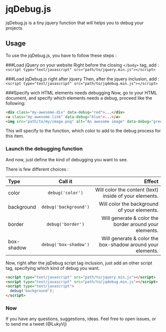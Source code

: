 jqDebug.js
==========

jqDebug.js is a tiny jquery function that will helps you to debug your projects. 

## Usage
To use the jqDebug.js, you have to follow these steps : 

###Load jQuery on your website</span>
Right before the closing `</body>` tag, add :
`<script type="text/javascript" src="path/to/jquery.min.js"></script>`

###Load jqDebug.js right after jquery</span>
Then, after the jquery inclusion, add :
`<script type="text/javascript" src="path/to/jqdebug.min.js"></script>`

###Specify wich HTML elements needs debugging</span>
Now, go to your HTML document, and specify which elements needs a debug, proceed like the following: 
````html
<div class="my-awesome-div" data-debug="red">...</div>
<a class="my-awesome-link" data-debug="blue">...</a>
<img src="path/to/my/image.png" alt="An awesome image" data-debug="green"/>
````

        
This will specify to the function, which color to add to the debug process for this item.

### Launch the debugging function</span>
And now, just define the kind of debugging you want to see. 

There is few different choices : 

| Type  | Call it  | Effect |
| :------------ |:---------------:| -----:|
| color      | `debug('color')` | Will color the content (text) inside of your elements.  |
| background      | `debug('background')` | Will color the background of your elements.  |
| border      | `debug('border')`     | Will generate & color the border around your elements.  |
| box-shadow | `debug('box-shadow')`    | Will generate & color the box-shadow around your elements. |


Now, right after the jqDebug script tag inclusion, just add an other script tag, specifying which kind of debug you want. 
```html
<script type="text/javascript" src="path/to/jquery.min.js"></script>
<script type="text/javascript" src="path/to/jqdebug.min.js"></script>
<script type="text/javascript">
  debug('background');
</script>
```


### Now 
If you have any questions, suggestions, ideas. 
Feel free to open issues, or to send me a tweet (@LukyVj)

